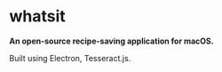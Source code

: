 # whatsit

**An open-source recipe-saving application for macOS.**

Built using Electron, Tesseract.js.
